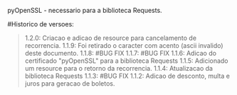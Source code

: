 pyOpenSSL - necessario para a biblioteca Requests.

#Historico de versoes:

> 1.2.0: Criacao e adicao de resource para cancelamento de recorrencia.
> 1.1.9: Foi retirado o caracter com acento (ascii invalido) deste documento.
> 1.1.8: #BUG FIX
> 1.1.7: #BUG FIX
> 1.1.6: Adicao do certificado "pyOpenSSL" para a biblioteca Requests
> 1.1.5: Adicionado um resource para o retorno da recorrencia.
> 1.1.4: Atualizacao da biblioteca Requests
> 1.1.3: #BUG FIX
> 1.1.2: Adicao de desconto, multa e juros para geracao de boletos.